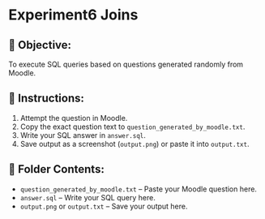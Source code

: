 # Experiment6 Joins

## 🎯 Objective:
To execute SQL queries based on questions generated randomly from Moodle.

## 📝 Instructions:
1. Attempt the question in Moodle.
2. Copy the exact question text to `question_generated_by_moodle.txt`.
3. Write your SQL answer in `answer.sql`.
4. Save output as a screenshot (`output.png`) or paste it into `output.txt`.

## 📁 Folder Contents:
- `question_generated_by_moodle.txt` – Paste your Moodle question here.
- `answer.sql` – Write your SQL query here.
- `output.png` or `output.txt` – Save your output here.
